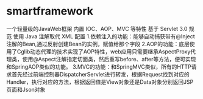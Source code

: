 # smartframework
一个轻量级的JavaWeb框架
内置 IOC、AOP、MVC 等特性
基于 Servlet 3.0 规范
使用 Java 注解取代 XML 配置
1.依赖注入的功能：能够自动捕获带有@Inject注解的Bean,通过反射创建Bean的实例，赋值给那个字段
2.AOP的功能：底层使用了Cglib动态代理的技术实现了AOP特性，web应用只需要继承AspectProxy代理类，使用@Aspect注解指定切面类，然后重写before、after等方法，便可实现和SpringAOP类似的功能。
3.MVC的功能：和SpringMVC类似，所有的HTTP请求首先经过前端控制器DispatcherServlet进行转发，根据Request找到对应的Handler，执行对应的方法，根据返回值是View对象还是Data对象分别返回JSP页面和Json对象
